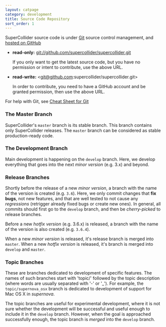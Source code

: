 ```yaml
---
layout: catpage
category: development
title: Source Code Repository
sort_order: 1
---
```


SuperCollider source code is under [Git][git] source control management, and [hosted on GitHub][sc-github]

* **read-only:** <git://github.com/supercollider/supercollider.git>

    If you only want to get the latest source code, but you have no permission or intent to contribute, use the above URL.

* **read-write:** <git@github.com:supercollider/supercollider.git>

    In order to contribute, you need to have a GitHub account and be granted permission, then use the above URL.

For help with Git, see [Cheat Sheet for Git](git-cheat-sheet.html)

### The Master Branch

SuperCollider's `master` branch is its stable branch. This branch contains only SuperCollider releases. The `master` branch can be considered as stable production-ready code.

### The Development Branch

Main development is happening on the `develop` branch. Here, we develop everything that goes into the next *minor version* (e.g. 3.x) and beyond.

### Release Branches

Shortly before the release of a new *minor version*, a branch with the name of the version is created (e.g. `3.6`). Here, we only commit changes that **fix bugs**, not new features, and that are well tested to not cause any *regressions* (retrigger already fixed bugs or create new ones). In general, all commits should first go to the `develop` branch, and then be *cherry-picked* to release branches.

Before a new *hotfix version* (e.g. 3.6.x) is released, a branch with the name of the version is also created (e.g. `3.6.4`).

When a new *minor version* is released, it's release branch is merged into `master`. When a new *hotfix version* is released, it's branch is merged into `develop` and `master`.

### Topic Branches

These are branches dedicated to development of specific features. The names of such branches start with 'topic/' followed by the topic description (where words are usually separated with '-' or '_'). For example, the `topic/supernova_osx` branch is dedicated to development of support for Mac OS X in *supernova*.

The topic branches are useful for experimental development, where it is not sure whether the development will be successful and useful enough to include it in the `develop` branch. However, when the goal is approached successfully enough, the topic branch is *merged* into the `develop` branch.

[sc-github]: https://github.com/supercollider/supercollider
[git]: http://git-scm.com/
